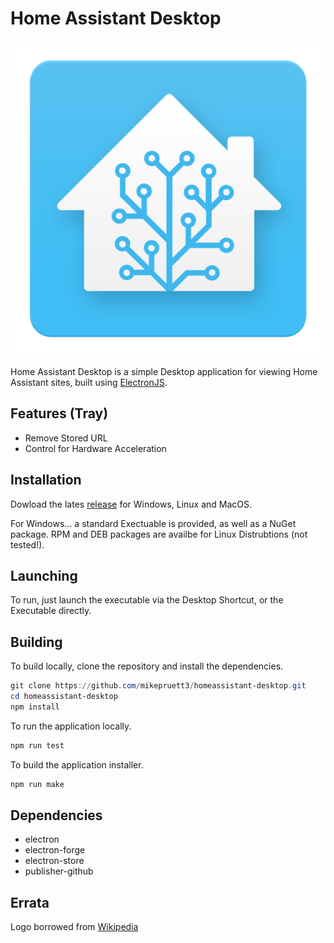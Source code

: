 # Home Assistant Desktop

![HomeAssistantDesktop](https://github.com/mikepruett3/homeassistant-desktop/blob/main/images/HomeAssistant.png?raw=true)

Home Assistant Desktop is a simple Desktop application for viewing Home Assistant sites, built using [ElectronJS](https://www.electronjs.org).

## Features (Tray)

- Remove Stored URL
- Control for Hardware Acceleration

## Installation

Dowload the lates [release](https://github.com/mikepruett3/homeassistant-desktop/releases) for Windows, Linux and MacOS.

For Windows... a standard Exectuable is provided, as well as a NuGet package. RPM and DEB packages are availbe for Linux Distrubtions (not tested!).

## Launching

To run, just launch the executable via the Desktop Shortcut, or the Executable directly.

## Building

To build locally, clone the repository and install the dependencies.

```powershell
git clone https://github.com/mikepruett3/homeassistant-desktop.git
cd homeassistant-desktop
npm install
```

To run the application locally.

```powershell
npm run test
```

To build the application installer.

```powershell
npm run make
```

## Dependencies

- electron
- electron-forge
- electron-store
- publisher-github

## Errata

Logo borrowed from [Wikipedia](https://commons.wikimedia.org/wiki/File:Home_Assistant_Logo.svg)